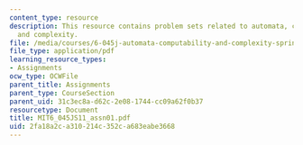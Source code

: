 ```yaml
---
content_type: resource
description: This resource contains problem sets related to automata, computability,
  and complexity.
file: /media/courses/6-045j-automata-computability-and-complexity-spring-2011/2fa18a2ca310214c352ca683eabe3668_MIT6_045JS11_assn01.pdf
file_type: application/pdf
learning_resource_types:
- Assignments
ocw_type: OCWFile
parent_title: Assignments
parent_type: CourseSection
parent_uid: 31c3ec8a-d62c-2e08-1744-cc09a62f0b37
resourcetype: Document
title: MIT6_045JS11_assn01.pdf
uid: 2fa18a2c-a310-214c-352c-a683eabe3668
---
```

